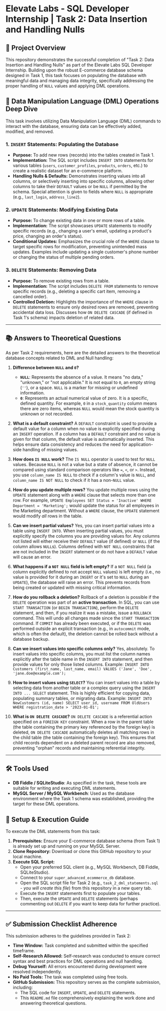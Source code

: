 # Elevate Labs - SQL Developer Internship | Task 2: Data Insertion and Handling Nulls

## 🌟 Project Overview

This repository demonstrates the successful completion of "Task 2: Data Insertion and Handling Nulls" as part of the Elevate Labs SQL Developer Internship. Building upon the robust E-commerce database schema designed in Task 1, this task focuses on populating the database with meaningful data and managing data integrity, specifically addressing the proper handling of `NULL` values and applying DML operations.

## 🚀 Data Manipulation Language (DML) Operations Deep Dive

This task involves utilizing Data Manipulation Language (DML) commands to interact with the database, ensuring data can be effectively added, modified, and removed.

### 1. `INSERT` Statements: Populating the Database

* **Purpose:** To add new rows (records) into the tables created in Task 1.
* **Implementation:** The SQL script includes `INSERT INTO` statements for various tables (`users`, `customer_profiles`, `products`, `orders`, etc.) to create a realistic dataset for an e-commerce platform.
* **Handling Nulls & Defaults:** Demonstrates inserting values into all columns, or selectively inserting into specific columns, allowing other columns to take their `DEFAULT` values or be `NULL` if permitted by the schema. Special attention is given to fields where `NULL` is appropriate (e.g., `last_login`, `address_line2`).

### 2. `UPDATE` Statements: Modifying Existing Data

* **Purpose:** To change existing data in one or more rows of a table.
* **Implementation:** The script showcases `UPDATE` statements to modify specific records (e.g., changing a user's email, updating a product's price, changing an order's status).
* **Conditional Updates:** Emphasizes the crucial role of the `WHERE` clause to target specific rows for modification, preventing unintended mass updates. Examples include updating a single customer's phone number or changing the status of multiple pending orders.

### 3. `DELETE` Statements: Removing Data

* **Purpose:** To remove existing rows from a table.
* **Implementation:** The script includes `DELETE FROM` statements to remove specific records (e.g., deleting a specific cart item, removing a cancelled order).
* **Controlled Deletion:** Highlights the importance of the `WHERE` clause in `DELETE` statements to ensure only desired rows are removed, preventing accidental data loss. Discusses how `ON DELETE CASCADE` (if defined in Task 1's schema) impacts deletion of related data.

---

## 📚 Answers to Theoretical Questions

As per Task 2 requirements, here are the detailed answers to the theoretical database concepts related to DML and Null handling:

1.  **Difference between `NULL` and `0`?**
    * **`NULL`**: Represents the absence of a value. It means "no data," "unknown," or "not applicable." It is not equal to `0`, an empty string (`''`), or a space. `NULL` is a marker for missing or undefined information.
    * **`0`**: Represents an actual numerical value of zero. It is a specific, defined quantity. For example, `0` in a `stock_quantity` column means there are zero items, whereas `NULL` would mean the stock quantity is unknown or not recorded.

2.  **What is a default constraint?**
    A `DEFAULT` constraint is used to provide a default value for a column when no value is explicitly specified during an `INSERT` operation. If a column has a `DEFAULT` constraint and no value is given for that column, the default value is automatically inserted. This helps ensure data consistency and reduces the need for application-side handling of missing values.

3.  **How does `IS NULL` work?**
    The `IS NULL` operator is used to test for `NULL` values. Because `NULL` is not a value but a state of absence, it cannot be compared using standard comparison operators like `=`, `<`, or `>`. Instead, you use `column_name IS NULL` to check if a column's value is `NULL`, and `column_name IS NOT NULL` to check if it has a non-`NULL` value.

4.  **How do you update multiple rows?**
    You update multiple rows using the `UPDATE` statement along with a `WHERE` clause that selects more than one row. For example, `UPDATE Employees SET Status = 'Inactive' WHERE Department = 'Marketing';` would update the status for all employees in the Marketing department. Without a `WHERE` clause, the `UPDATE` statement would modify *all* rows in the table.

5.  **Can we insert partial values?**
    Yes, you can insert partial values into a table using `INSERT INTO`. When inserting partial values, you must explicitly specify the columns you are providing values for. Any columns not listed will either receive their `DEFAULT` value (if defined) or `NULL` (if the column allows `NULL`s). Columns defined with `NOT NULL` constraints that are not included in the `INSERT` statement or do not have a `DEFAULT` value will cause an error.

6.  **What happens if a `NOT NULL` field is left empty?**
    If a `NOT NULL` field (a column explicitly defined to not accept `NULL` values) is left empty (i.e., no value is provided for it during an `INSERT` or it's set to `NULL` during an `UPDATE`), the database will raise an error. This prevents records from being created or updated with missing critical information.

7.  **How do you rollback a deletion?**
    Rollback of a deletion is possible if the `DELETE` operation was part of an **active transaction**. In SQL, you can use `START TRANSACTION` (or `BEGIN TRANSACTION`), perform the `DELETE` statement, and then, if you realize it was a mistake, issue a `ROLLBACK` command. This will undo all changes made since the `START TRANSACTION` command. If `COMMIT` has already been executed, or if the `DELETE` was performed outside an explicit transaction (e.g., in `autocommit` mode, which is often the default), the deletion cannot be rolled back without a database backup.

8.  **Can we insert values into specific columns only?**
    Yes, absolutely. To insert values into specific columns, you must list the column names explicitly after the table name in the `INSERT INTO` statement, and then provide values for only those listed columns.
    Example: `INSERT INTO Customers (first_name, last_name, email) VALUES ('Jane', 'Doe', 'jane.doe@example.com');`

9.  **How to insert values using `SELECT`?**
    You can insert values into a table by selecting data from another table or a complex query using the `INSERT INTO ... SELECT` statement. This is highly efficient for copying data, populating summary tables, or migrating data.
    Example: `INSERT INTO NewCustomers (id, name) SELECT user_id, username FROM OldUsers WHERE registration_date > '2023-01-01';`

10. **What is `ON DELETE CASCADE`?**
    `ON DELETE CASCADE` is a referential action specified on a `FOREIGN KEY` constraint. When a row in the parent table (the table containing the primary key referenced by the foreign key) is deleted, `ON DELETE CASCADE` automatically deletes all matching rows in the child table (the table containing the foreign key). This ensures that child records dependent on a deleted parent record are also removed, preventing "orphan" records and maintaining referential integrity.

---

## 🛠️ Tools Used

* **DB Fiddle / SQLiteStudio**: As specified in the task, these tools are suitable for writing and executing DML statements.
* **MySQL Server / MySQL Workbench**: Used as the database environment where the Task 1 schema was established, providing the target for these DML operations.

## 🚀 Setup & Execution Guide

To execute the DML statements from this task:

1.  **Prerequisites:** Ensure your E-commerce database schema (from Task 1) is already set up and running on your MySQL Server.
2.  **Clone Repository:** Download or clone this GitHub repository to your local machine.
3.  **Execute SQL Script:**
    * Open your preferred SQL client (e.g., MySQL Workbench, DB Fiddle, SQLiteStudio).
    * Connect to your `super_advanced_ecommerce_db` database.
    * Open the SQL script file for Task 2 (e.g., `task_2_dml_statements.sql` - *you will create this file*) from this repository in a new query tab.
    * Execute the `INSERT` statements first to populate your tables.
    * Then, execute the `UPDATE` and `DELETE` statements (perhaps commenting out `DELETE` if you want to keep data for further practice).

---

## ✅ Submission Checklist Adherence

This submission adheres to the guidelines provided in Task 2:

* **Time Window:** Task completed and submitted within the specified timeframe.
* **Self-Research Allowed:** Self-research was conducted to ensure correct syntax and best practices for DML operations and null handling.
* **Debug Yourself:** All errors encountered during development were resolved independently.
* **No Paid Tools:** The task was completed using free tools.
* **GitHub Submission:** This repository serves as the complete submission, including:
    * The SQL code for `INSERT`, `UPDATE`, and `DELETE` statements.
    * This `README.md` file comprehensively explaining the work done and answering theoretical questions.
